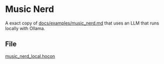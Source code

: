 # Music Nerd

A exact copy of [docs/examples/music_nerd.md](music_nerd.md) that uses an LLM that runs locally with Ollama.

## File

[music_nerd_local.hocon](../../registries/basic/music_nerd_local.hocon)
